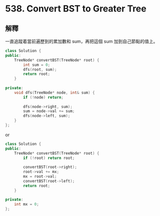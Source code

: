 # 538. Convert BST to Greater Tree

## 解釋

一直追蹤着當前遍歷到的累加數和 sum，再把這個 sum 加到自己節點的值上。

```cpp
class Solution {
public:
    TreeNode* convertBST(TreeNode* root) {
        int sum = 0;
        dfs(root, sum);
        return root;
    }
    
private:
    void dfs(TreeNode* node, int& sum) {
        if (!node) return;
        
        dfs(node->right, sum);
        sum = node->val += sum;
        dfs(node->left, sum);
    }
};
```

or

```cpp
class Solution {
public:
    TreeNode* convertBST(TreeNode* root) {
        if (!root) return root;
        
        convertBST(root->right);
        root->val += mx;
        mx = root->val;
        convertBST(root->left);
        return root;
    }
    
private:
    int mx = 0;
};
```
